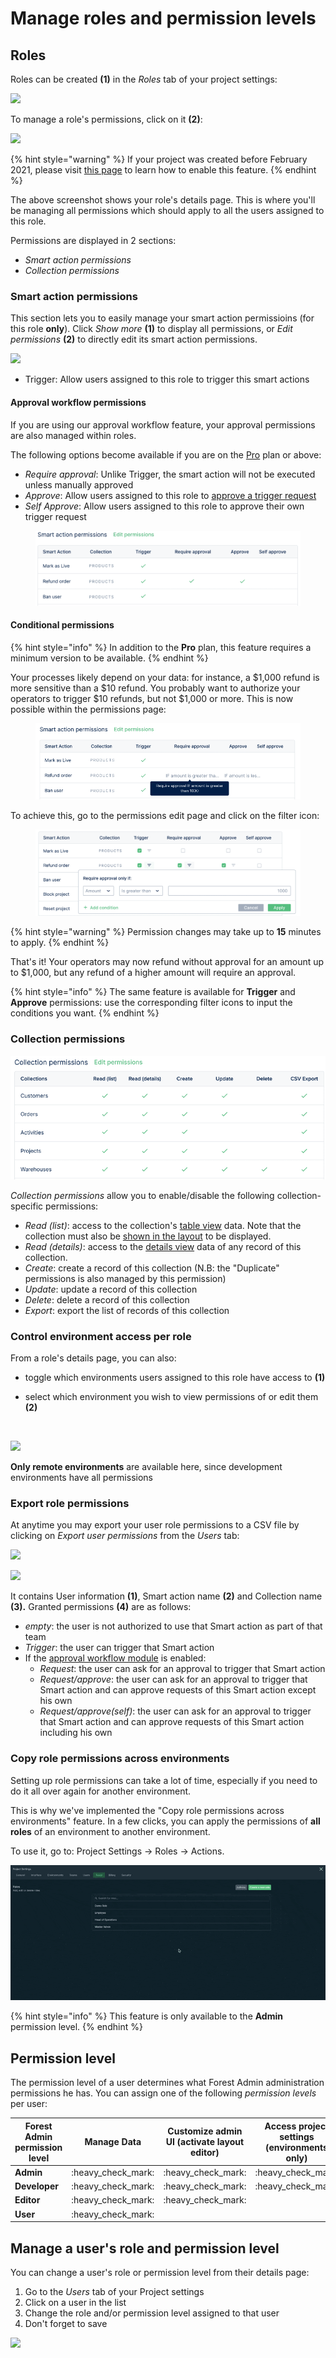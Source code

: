 # Manage roles and permission levels

## Roles <a href="#roles" id="roles"></a>

Roles can be created **(1)** in the _Roles_ tab of your project settings:‌

![](https://gblobscdn.gitbook.com/assets%2F-LR7SWfEwsNtj\_ZiSkSA%2F-MNKoQqHaS-Lnznag76U%2F-MNKqQtM7TOIj45vKjSl%2FCapture%20d%E2%80%99e%CC%81cran%202020-11-29%20a%CC%80%2022.10.51.png?alt=media\&token=49e34003-e934-453d-b7f3-2e88b817afba)

To manage a role's permissions, click on it **(2)**:

![](https://gblobscdn.gitbook.com/assets%2F-LR7SWfEwsNtj\_ZiSkSA%2F-MMaKOqJ\_wpBuC7BX4zs%2F-MMaKw\_feeQ-8YEp13b\_%2Fimage.png?alt=media\&token=b8b16ddd-d961-4062-b2ee-a2b7d7661e31)

{% hint style="warning" %}
If your project was created before February 2021, please visit [this page](https://docs.forestadmin.com/documentation/how-tos/maintain/migrate-to-the-new-role-system) to learn how to enable this feature.
{% endhint %}

The above screenshot shows your role's details page. This is where you'll be managing all permissions which should apply to all the users assigned to this role.‌

Permissions are displayed in 2 sections:‌

* _Smart action permissions_
* _Collection permissions_

### Smart action permissions <a href="#smart-action-permissions" id="smart-action-permissions"></a>

This section lets you to easily manage your smart action permissioins (for this role **only**). Click _Show more_ **(1)** to display all permissions, or _Edit permissions_ **(2)** to directly edit its smart action permissions.‌

![](https://gblobscdn.gitbook.com/assets%2F-LR7SWfEwsNtj\_ZiSkSA%2F-MNL8RDssS14SucKOxhW%2F-MNL8dVEaQPf3Gt2l6Dt%2FCapture%20d%E2%80%99e%CC%81cran%202020-11-29%20a%CC%80%2023.33.19.png?alt=media\&token=a977faf6-54ec-4fc0-9a99-b7422b4a3792)

* Trigger: Allow users assigned to this role to trigger this smart actions

#### Approval workflow permissions <a href="#approval-workflow-permissions" id="approval-workflow-permissions"></a>

If you are using our approval workflow feature, your approval permissions are also managed within roles.‌

The following options become available if you are on the [Pro](https://www.forestadmin.com/pricing) plan or above:‌

* _Require approval_: Unlike Trigger, the smart action will not be executed unless manually approved
* _Approve_: Allow users assigned to this role to [approve a trigger request](../../collections/actions/create-and-manage-smart-actions.md#review-approval-requests)​
* _Self Approve_: Allow users assigned to this role to approve their own trigger request

<figure><img src="../../.gitbook/assets/image (492).png" alt=""><figcaption></figcaption></figure>

#### Conditional permissions <a href="#collection-permissions" id="collection-permissions"></a>

{% hint style="info" %}
In addition to the **Pro** plan, this feature requires a minimum version to be available.
{% endhint %}

Your processes likely depend on your data: for instance, a $1,000 refund is more sensitive than a $10 refund. You probably want to authorize your operators to trigger $10 refunds, but not $1,000 or more. This is now possible within the permissions page:

<figure><img src="../../.gitbook/assets/image (437).png" alt=""><figcaption></figcaption></figure>

To achieve this, go to the permissions edit page and click on the filter icon:

<figure><img src="../../.gitbook/assets/image (507).png" alt=""><figcaption></figcaption></figure>

{% hint style="warning" %}
Permission changes may take up to **15** minutes to apply.
{% endhint %}

That's it! Your operators may now refund without approval for an amount up to $1,000, but any refund of a higher amount will require an approval.

{% hint style="info" %}
The same feature is available for **Trigger** and **Approve** permissions: use the corresponding filter icons to input the conditions you want.
{% endhint %}

### Collection permissions <a href="#collection-permissions" id="collection-permissions"></a>

![](<../../.gitbook/assets/image (544).png>)

_Collection permissions_ allow you to enable/disable the following collection-specific permissions:‌

* _Read (list)_: access to the collection's [table view](../../getting-started/master-your-ui/the-table-view.md) data. Note that the collection must also be [shown in the layout](../../getting-started/master-your-ui/using-the-layout-editor-mode/) to be displayed.
* _Read (details)_: access to the [details view](../../getting-started/master-your-ui/using-the-layout-editor-mode/customize-the-details-view.md) data of any record of this collection.
* _Create_: create a record of this collection (N.B: the "Duplicate" permissions is also managed by this permission)
* _Update_: update a record of this collection
* _Delete_: delete a record of this collection
* _Export_: export the list of records of this collection

### Control environment access per role <a href="#control-environment-access-per-role" id="control-environment-access-per-role"></a>

From a role's details page, you can also:‌

* &#x20;toggle which environments users assigned to this role have access to **(1)**
*   select which environment you wish to view permissions of or edit them **(2)**

    ​

![](https://gblobscdn.gitbook.com/assets%2F-LR7SWfEwsNtj\_ZiSkSA%2F-MNLEdL3DsRwZtcPE3Y8%2F-MNLHgbJt8yyjtjbegaE%2FCapture%20d%E2%80%99e%CC%81cran%202020-11-30%20a%CC%80%2000.13.58.png?alt=media\&token=25e11968-7174-4b9a-90c6-570b8cf37e05)

**Only remote environments** are available here, since development environments have all permissions‌

### Export role permissions <a href="#export-role-permissions" id="export-role-permissions"></a>

At anytime you may export your user role permissions to a CSV file by clicking on _Export user permissions_ from the _Users_ tab:‌

![](https://gblobscdn.gitbook.com/assets%2F-LR7SWfEwsNtj\_ZiSkSA%2F-MLw\_8zLAMrECE3UR252%2F-MLwdtJp4dUTFe-1CuHN%2FCapture%20d%E2%80%99e%CC%81cran%202020-11-12%20a%CC%80%2014.06.02.png?alt=media\&token=71b59490-63ee-4bb2-8758-099232387859)

![](https://gblobscdn.gitbook.com/assets%2F-LR7SWfEwsNtj\_ZiSkSA%2F-MLweVxJZ9hplEwP4DBy%2F-MLweruzQ-hpmhdUOe5e%2FCapture%20d%E2%80%99e%CC%81cran%202020-11-12%20a%CC%80%2014.34.46.png?alt=media\&token=4267a170-093e-45ef-8d91-5ed3ca9460f3)

It contains User information **(1)**, Smart action name **(2)** and Collection name **(3).** Granted permissions **(4)** are as follows:‌

* _empty_: the user is not authorized to use that Smart action as part of that team
* _Trigger_: the user can trigger that Smart action
* If the [approval workflow module](../../collections/actions/create-and-manage-smart-actions.md#require-approval-for-a-smart-action) is enabled:
  * _Request_: the user can ask for an approval to trigger that Smart action
  * _Request/approve_: the user can ask for an approval to trigger that Smart action and can approve requests of this Smart action except his own
  * _Request/approve(self)_: the user can ask for an approval to trigger that Smart action and can approve requests of this Smart action including his own

### Copy role permissions across environments

Setting up role permissions can take a lot of time, especially if you need to do it all over again for another environment.

This is why we've implemented the "Copy role permissions across environments" feature. In a few clicks, you can apply the permissions of **all roles** of an environment to another environment.

To use it, go to: Project Settings -> Roles -> Actions.

![](<../../.gitbook/assets/image (617).png>)

{% hint style="info" %}
This feature is only available to the **Admin** permission level.
{% endhint %}

## Permission level <a href="#permission-level" id="permission-level"></a>

The permission level of a user determines what Forest Admin administration permissions he has. You can assign one of the following _permission levels_ per user:‌

| Forest Admin permission level | Manage Data               | Customize admin UI (activate layout editor) | Access project settings (environments only) | Access project settings (environments, teams, user roles) |
| ----------------------------- | ------------------------- | ------------------------------------------- | ------------------------------------------- | --------------------------------------------------------- |
| **Admin**                     |     :heavy\_check\_mark:  |        :heavy\_check\_mark:                 |             :heavy\_check\_mark:            |               :heavy\_check\_mark:                        |
| **Developer**                 |     :heavy\_check\_mark:  |        :heavy\_check\_mark:                 |             :heavy\_check\_mark:            |                                                           |
| **Editor**                    |     :heavy\_check\_mark:  |        :heavy\_check\_mark:                 |                                             |                                                           |
| **User**                      |     :heavy\_check\_mark:  |                                             |                                             |                                                           |

## Manage a user's role and permission level <a href="#manage-a-users-role-and-permission-level" id="manage-a-users-role-and-permission-level"></a>

You can change a user's role or permission level from their details page:‌

1. Go to the _Users_ tab of your Project settings
2. Click on a user in the list
3. Change the role and/or permission level assigned to that user
4. Don't forget to save

![](https://gblobscdn.gitbook.com/assets%2F-LR7SWfEwsNtj\_ZiSkSA%2F-MKKUnOvF9h4T2t0c\_vi%2F-MKKxu9dgVLyFlA7VYV3%2FCapture%20d%E2%80%99e%CC%81cran%202020-10-23%20a%CC%80%2016.56.58.png?alt=media\&token=08c9126f-383d-4857-9107-d3df61c6c848)
